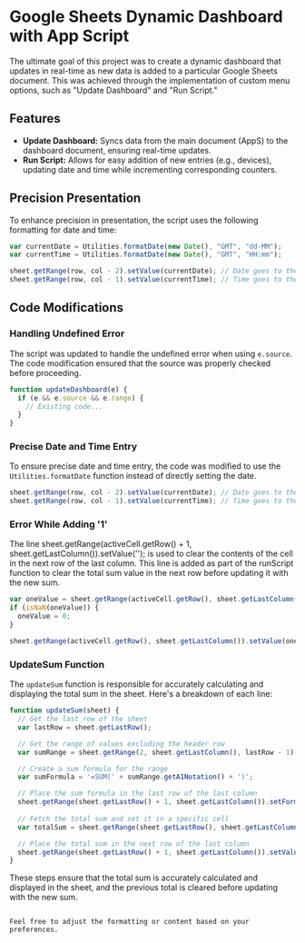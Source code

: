 
# Google Sheets Dynamic Dashboard with App Script

The ultimate goal of this project was to create a dynamic dashboard that updates in real-time as new data is added to a particular Google Sheets document. This was achieved through the implementation of custom menu options, such as "Update Dashboard" and "Run Script."

## Features

- **Update Dashboard:** Syncs data from the main document (AppS) to the dashboard document, ensuring real-time updates.
- **Run Script:** Allows for easy addition of new entries (e.g., devices), updating date and time while incrementing corresponding counters.

## Precision Presentation

To enhance precision in presentation, the script uses the following formatting for date and time:

```javascript
var currentDate = Utilities.formatDate(new Date(), "GMT", "dd-MM");
var currentTime = Utilities.formatDate(new Date(), "GMT", "HH:mm");

sheet.getRange(row, col - 2).setValue(currentDate); // Date goes to the column before the machine number
sheet.getRange(row, col - 1).setValue(currentTime); // Time goes to the column before the date column
```

## Code Modifications

### Handling Undefined Error

The script was updated to handle the undefined error when using `e.source`. The code modification ensured that the source was properly checked before proceeding.

```javascript
function updateDashboard(e) {
  if (e && e.source && e.range) {
    // Existing code...
  }
}
```

### Precise Date and Time Entry

To ensure precise date and time entry, the code was modified to use the `Utilities.formatDate` function instead of directly setting the date.

```javascript
sheet.getRange(row, col - 2).setValue(currentDate); // Date goes to the column before the machine number
sheet.getRange(row, col - 1).setValue(currentTime); // Time goes to the column before the date column
```

### Error While Adding '1'

The line sheet.getRange(activeCell.getRow() + 1, sheet.getLastColumn()).setValue(''); is used to clear the contents of the cell in the next row of the last column. This line is added as part of the runScript function to clear the total sum value in the next row before updating it with the new sum.

```javascript
var oneValue = sheet.getRange(activeCell.getRow(), sheet.getLastColumn()).getValue();
if (isNaN(oneValue)) {
  oneValue = 0;
}

sheet.getRange(activeCell.getRow(), sheet.getLastColumn()).setValue(oneValue + 1); // Increment "One" value
```

### UpdateSum Function

The `updateSum` function is responsible for accurately calculating and displaying the total sum in the sheet. Here's a breakdown of each line:

```javascript
function updateSum(sheet) {
  // Get the last row of the sheet
  var lastRow = sheet.getLastRow();

  // Get the range of values excluding the header row
  var sumRange = sheet.getRange(2, sheet.getLastColumn(), lastRow - 1);

  // Create a sum formula for the range
  var sumFormula = '=SUM(' + sumRange.getA1Notation() + ')';

  // Place the sum formula in the last row of the last column
  sheet.getRange(sheet.getLastRow() + 1, sheet.getLastColumn()).setFormula(sumFormula);
  
  // Fetch the total sum and set it in a specific cell
  var totalSum = sheet.getRange(sheet.getLastRow(), sheet.getLastColumn()).getValue();

  // Place the total sum in the next row of the last column
  sheet.getRange(sheet.getLastRow() + 1, sheet.getLastColumn()).setValue(totalSum);
}
```

These steps ensure that the total sum is accurately calculated and displayed in the sheet, and the previous total is cleared before updating with the new sum.
```

Feel free to adjust the formatting or content based on your preferences.
